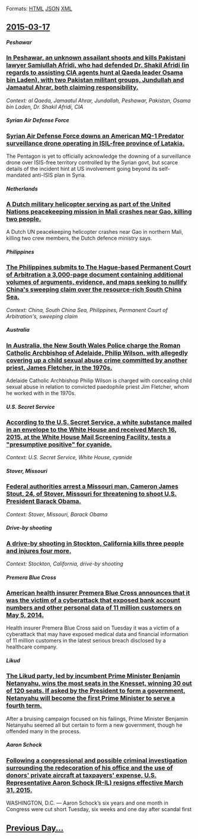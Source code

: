 
Formats: [HTML](2015/03/17/index.html)  [JSON](2015/03/17/index.json)  [XML](2015/03/17/index.xml)  

## [2015-03-17](/news/2015/03/17/index.md)

##### Peshawar
### [In Peshawar, an unknown assailant shoots and kills Pakistani lawyer Samiullah Afridi, who had defended Dr. Shakil Afridi (in regards to assisting CIA agents hunt al Qaeda leader Osama bin Laden), with two Pakistan militant groups, Jundullah and Jamaatul Ahrar, both claiming responsibility. ](/news/2015/03/17/in-peshawar-an-unknown-assailant-shoots-and-kills-pakistani-lawyer-samiullah-afridi-who-had-defended-dr-shakil-afridi-in-regards-to-assi.md)
_Context: al Qaeda, Jamaatul Ahrar, Jundallah, Peshawar, Pakistan, Osama bin Laden, Dr. Shakil Afridi, CIA_

##### Syrian Air Defense Force
### [Syrian Air Defense Force downs an American MQ-1 Predator surveillance drone operating in ISIL-free province of Latakia. ](/news/2015/03/17/syrian-air-defense-force-downs-an-american-mq-1-predator-surveillance-drone-operating-in-isil-free-province-of-latakia.md)
The Pentagon is yet to officially acknowledge the downing of a surveillance drone over ISIS-free territory controlled by the Syrian govt, but scarce details of the incident hint at US involvement going beyond its self-mandated anti-ISIS plan in Syria.

##### Netherlands
### [A Dutch military helicopter serving as part of the United Nations peacekeeping mission in Mali crashes near Gao, killing two people. ](/news/2015/03/17/a-dutch-military-helicopter-serving-as-part-of-the-united-nations-peacekeeping-mission-in-mali-crashes-near-gao-killing-two-people.md)
A Dutch UN peacekeeping helicopter crashes near Gao in northern Mali, killing two crew members, the Dutch defence ministry says.

##### Philippines
### [The Philippines submits to The Hague-based Permanent Court of Arbitration a 3,000-page document containing additional volumes of arguments, evidence, and maps seeking to nullify China's sweeping claim over the resource-rich South China Sea. ](/news/2015/03/17/the-philippines-submits-to-the-hague-based-permanent-court-of-arbitration-a-3-000-page-document-containing-additional-volumes-of-arguments.md)
_Context: China, South China Sea, Philippines, Permanent Court of Arbitration's, sweeping claim_

##### Australia
### [In Australia, the New South Wales Police charge the Roman Catholic Archbishop of Adelaide, Philip Wilson, with allegedly covering up a child sexual abuse crime committed by another priest, James Fletcher, in the 1970s. ](/news/2015/03/17/in-australia-the-new-south-wales-police-charge-the-roman-catholic-archbishop-of-adelaide-philip-wilson-with-allegedly-covering-up-a-child.md)
Adelaide Catholic Archbishop Philip Wilson is charged with concealing child sexual abuse in relation to convicted paedophile priest Jim Fletcher, whom he worked with in the 1970s.

##### U.S. Secret Service
### [According to the U.S. Secret Service, a white substance mailed in an envelope to the White House and received March 16, 2015, at the White House Mail Screening Facility, tests a "presumptive positive" for cyanide. ](/news/2015/03/17/according-to-the-u-s-secret-service-a-white-substance-mailed-in-an-envelope-to-the-white-house-and-received-march-16-2015-at-the-white-h.md)
_Context: U.S. Secret Service, White House, cyanide_

##### Stover, Missouri
### [Federal authorities arrest a Missouri man, Cameron James Stout, 24, of Stover, Missouri for threatening to shoot U.S. President Barack Obama. ](/news/2015/03/17/federal-authorities-arrest-a-missouri-man-cameron-james-stout-24-of-stover-missouri-for-threatening-to-shoot-u-s-president-barack-obama.md)
_Context: Stover, Missouri, Barack Obama_

##### Drive-by shooting
### [A drive-by shooting in Stockton, California kills three people and injures four more. ](/news/2015/03/17/a-drive-by-shooting-in-stockton-california-kills-three-people-and-injures-four-more.md)
_Context: Stockton, California, drive-by shooting_

##### Premera Blue Cross
### [American health insurer Premera Blue Cross announces that it was the victim of a cyberattack that exposed bank account numbers and other personal data of 11 million customers on May 5, 2014. ](/news/2015/03/17/american-health-insurer-premera-blue-cross-announces-that-it-was-the-victim-of-a-cyberattack-that-exposed-bank-account-numbers-and-other-per.md)
Health insurer Premera Blue Cross said on Tuesday it was a victim of a cyberattack that may have exposed medical data and financial information of 11 million customers in the latest serious breach disclosed by a healthcare company.

##### Likud
### [The Likud party, led by incumbent Prime Minister Benjamin Netanyahu, wins the most seats in the Knesset, winning 30 out of 120 seats. If asked by the President to form a government, Netanyahu will become the first Prime Minister to serve a fourth term. ](/news/2015/03/17/the-likud-party-led-by-incumbent-prime-minister-benjamin-netanyahu-wins-the-most-seats-in-the-knesset-winning-30-out-of-120-seats-if-ask.md)
After a bruising campaign focused on his failings, Prime Minister Benjamin Netanyahu seemed all but certain to form a new government, though he offended many in the process.

##### Aaron Schock
### [Following a congressional and possible criminal investigation surrounding the redecoration of his office and the use of donors' private aircraft at taxpayers' expense, U.S. Representative Aaron Schock (R-IL) resigns effective March 31, 2015. ](/news/2015/03/17/following-a-congressional-and-possible-criminal-investigation-surrounding-the-redecoration-of-his-office-and-the-use-of-donors-private-airc.md)
WASHINGTON, D.C. &mdash; Aaron Schock&rsquo;s six years and one month in Congress were cut short Tuesday, six weeks and one day after scandal first

## [Previous Day...](/news/2015/03/16/index.md)

